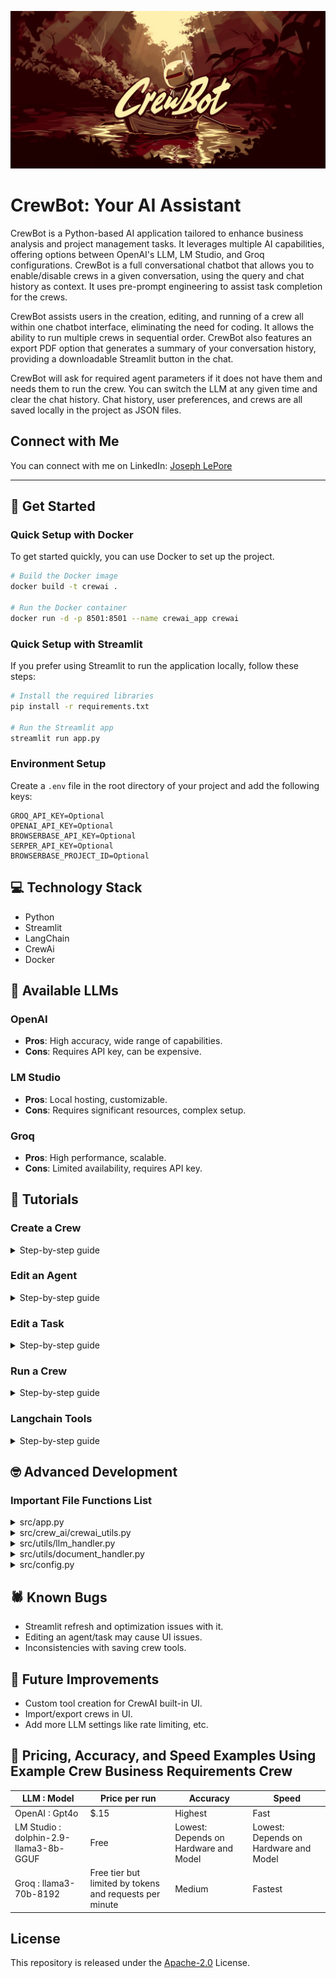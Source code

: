 ![CrewBot](src/crew_ai/crewbot_assistant.png)

# CrewBot: Your AI Assistant
CrewBot is a Python-based AI application tailored to enhance business analysis and project management tasks. It leverages multiple AI capabilities, offering options between OpenAI's LLM, LM Studio, and Groq configurations. CrewBot is a full conversational chatbot that allows you to enable/disable crews in a given conversation, using the query and chat history as context. It uses pre-prompt engineering to assist task completion for the crews.

CrewBot assists users in the creation, editing, and running of a crew all within one chatbot interface, eliminating the need for coding. It allows the ability to run multiple crews in sequential order. CrewBot also features an export PDF option that generates a summary of your conversation history, providing a downloadable Streamlit button in the chat.

CrewBot will ask for required agent parameters if it does not have them and needs them to run the crew. You can switch the LLM at any given time and clear the chat history. Chat history, user preferences, and crews are all saved locally in the project as JSON files.

## Connect with Me

You can connect with me on LinkedIn:  [Joseph LePore](https://www.linkedin.com/in/joseph-lepore-062561b3)

---

## 🚀 Get Started 

### Quick Setup with Docker

To get started quickly, you can use Docker to set up the project.

```sh
# Build the Docker image
docker build -t crewai .

# Run the Docker container
docker run -d -p 8501:8501 --name crewai_app crewai
```

### Quick Setup with Streamlit

If you prefer using Streamlit to run the application locally, follow these steps:

```sh
# Install the required libraries
pip install -r requirements.txt

# Run the Streamlit app
streamlit run app.py
```

### Environment Setup

Create a `.env` file in the root directory of your project and add the following keys:

```plaintext
GROQ_API_KEY=Optional
OPENAI_API_KEY=Optional
BROWSERBASE_API_KEY=Optional
SERPER_API_KEY=Optional
BROWSERBASE_PROJECT_ID=Optional
```

## 💻 Technology Stack
- Python
- Streamlit
- LangChain
- CrewAi
- Docker

## 🤖 Available LLMs

### OpenAI
- **Pros**: High accuracy, wide range of capabilities.
- **Cons**: Requires API key, can be expensive.

### LM Studio
- **Pros**: Local hosting, customizable.
- **Cons**: Requires significant resources, complex setup.

### Groq
- **Pros**: High performance, scalable.
- **Cons**: Limited availability, requires API key.

## 📘 Tutorials

### Create a Crew
<details>
<summary>Step-by-step guide</summary>

1. Navigate to the "Create Crew" Section:
   - Go to the sidebar and click "Create a Crew."

2. Fill in the Crew Details:
   - Enter a name for your crew.
   - Select agents and tasks to include in the crew.

3. Configure Tools:
   - Select the necessary tools from the provided list.

4. Save the Crew:
   - Click "Create Crew" to save your new crew.

</details>

### Edit an Agent
<details>
<summary>Step-by-step guide</summary>

1. Select the Crew:
   - Navigate to the crew containing the agent you want to edit.

2. Edit Agent Details:
   - Click on the agent card to open the edit form.
   - Modify the agent's name, tools, goal, and backstory.

3. Save Changes:
   - Click "Save Agent" to apply the changes.

</details>

### Edit a Task
<details>
<summary>Step-by-step guide</summary>

1. Select the Crew:
   - Navigate to the crew containing the task you want to edit.

2. Edit Task Details:
   - Click on the task card to open the edit form.
   - Modify the task's description, tools, expected output, and context.

3. Save Changes:
   - Click "Save Task" to apply the changes.

</details>

### Run a Crew
<details>
<summary>Step-by-step guide</summary>

1. Select the Crew:
   - Navigate to the crew you want to run.

2. Run the Crew:
   - Click the "Run Crew" button to initiate the process.

3. Monitor the Progress:
   - Check the interaction logs for real-time updates.

</details>

### Langchain Tools
<details>
<summary>Step-by-step guide</summary>

1. Upload Documents:
   - Use the "Upload Documents" feature in the sidebar to add necessary files.

2. Summarize and Export:
   - Use the "Summarize and Export PDF" tool to generate a summary report.

</details>

## 🤓 Advanced Development

### Important File Functions List

<details>
<summary>src/app.py</summary>

- `initialize_app`: Sets up the initial application state.
- `init_session_state`: Initializes session state variables with defaults.
- `save_user_preferences`: Saves user preferences to a JSON file.
- `create_agents`: Creates agent instances for the crew.
- `create_tasks`: Creates task instances for the crew.
- `create_crew`: Creates and runs the crew process.
- `update_task_list`: Updates the task list in the UI.
- `update_agent_list`: Updates the agent list in the UI.
- `sidebar_configuration`: Configures the sidebar UI components.
- `create_new_agent_form`: Displays the form for creating a new agent.
- `create_new_task_form`: Displays the form for creating a new task.
- `create_new_crew_container`: Displays the container for creating a new crew.
- `display_crew_list`: Displays the list of existing crews in the sidebar.
- `edit_crew_agent`: Displays the form for editing an existing agent.
- `edit_crew_task`: Displays the form for editing an existing task.

</details>

<details>
<summary>src/crew_ai/crewai_utils.py</summary>

- `get_tool_instance`: Returns an instance of the specified tool.
- `create_agents`: Creates agent instances for the crew.
- `create_tasks`: Creates task instances for the crew.
- `create_crew`: Creates and runs the crew process.
- `update_crew_json`: Updates the specific crew in the crews.json file.
- `delete_crew`: Deletes a specific crew by index.

</details>

<details>
<summary>src/utils/llm_handler.py</summary>

- `init_llm`: Initializes the LLM based on the selected model.
- `set_initial_llm`: Sets the initial LLM state.
- `update_api_key`: Updates the API key for the selected LLM.
- `update_env_file`: Updates the environment file with a new key-value pair.
- `toggle_selection`: Toggles the selection between different LLMs.
- `get_response_async`: Asynchronously gets a response from the LLM.
- `get_response`: Synchronously gets a response from the LLM.

</details>


<details>
<summary>src/utils/document_handler.py</summary>

- `handle_document_upload`: Handles document upload and processing.
- `process_uploaded_files`: Processes uploaded files and returns a list of documents.
- `save_uploaded_file`: Saves the uploaded file to the specified path.
- `load_pdf_documents`: Loads PDF documents from the specified file path.
- `load_text_document`: Loads a text document from the uploaded file.
- `process_documents`: Processes documents for embedding and retrieval.
- `initialize_qa_chain`: Initializes the QA chain for document retrieval.
- `download_pdf`: Downloads a PDF of the summary report.

</details>

<details>
<summary>src/config.py</summary>

- `initialize_app`: Initializes the application and loads environment variables.
- `get_current_preferences`: Retrieves current user preferences.
- `save_user_preferences`: Saves user preferences to a JSON file.
- `preferences_changed`: Checks if user preferences have changed.
- `save_preferences_on_change`: Saves preferences when they change.
- `load_user_preferences`: Loads user preferences from a JSON file.
- `save_chat_history`: Saves chat history to a JSON file.
- `load_chat_history`: Loads chat history from a JSON file.
- `clear_chat_history`: Clears the chat history.
- `init_session_state`: Initializes session state variables with defaults.
- `get_card_styles`: Returns the styles for a card UI component.
- `get_empty_card_styles`: Returns the styles for an empty card UI component.

</details>

## 🕷️ Known Bugs
- Streamlit refresh and optimization issues with it.
- Editing an agent/task may cause UI issues.
- Inconsistencies with saving crew tools.

## 🙏 Future Improvements
- Custom tool creation for CrewAI built-in UI.
- Import/export crews in UI.
- Add more LLM settings like rate limiting, etc.

## 💸 Pricing, Accuracy, and Speed Examples Using Example Crew Business Requirements Crew

| LLM : Model            | Price per run | Accuracy | Speed  |
|----------------|---------------|----------|--------|
| OpenAI : Gpt4o         | $.15           | Highest     | Fast   |
| LM Studio : dolphin-2.9-llama3-8b-GGUF       | Free            | Lowest: Depends on Hardware and Model   | Lowest: Depends on Hardware and Model |
| Groq : llama3-70b-8192           | Free tier but limited by tokens and requests per minute          | Medium     | Fastest   |

## License

This repository is released under the [Apache-2.0](LICENSE.md) License.

